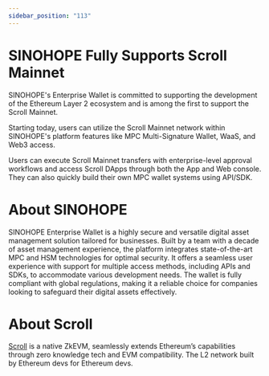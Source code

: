 ```yaml
---
sidebar_position: "113"
---
```

# SINOHOPE Fully Supports Scroll Mainnet

SINOHOPE's Enterprise Wallet is committed to supporting the development of the Ethereum Layer 2 ecosystem and is among the first to support the Scroll Mainnet.

Starting today, users can utilize the Scroll Mainnet network within SINOHOPE's platform features like MPC Multi-Signature Wallet, WaaS, and Web3 access.

Users can execute Scroll Mainnet transfers with enterprise-level approval workflows and access Scroll DApps through both the App and Web console. They can also quickly build their own MPC wallet systems using API/SDK.

# About SINOHOPE

SINOHOPE Enterprise Wallet is a highly secure and versatile digital asset management solution tailored for businesses. Built by a team with a decade of asset management experience, the platform integrates state-of-the-art MPC and HSM technologies for optimal security. It offers a seamless user experience with support for multiple access methods, including APIs and SDKs, to accommodate various development needs. The wallet is fully compliant with global regulations, making it a reliable choice for companies looking to safeguard their digital assets effectively.


# About Scroll

[Scroll](https://scroll.io/) is a native ZkEVM, seamlessly extends Ethereum’s capabilities through zero knowledge tech and EVM compatibility. The L2 network built by Ethereum devs for Ethereum devs.
